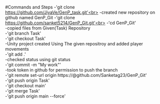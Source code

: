 #Commands and Steps
-'git clone https://github.com/JiyaVe/GenP_task.git'<br>
-created new repository on github named GenP_Git
-'git clone https://github.com/sanket5214/GenP_Git.git'<br>
-'cd GenP_Git'<br>
-copied files from Given(Task) Repository<br>
-'git branch Task'<br>
-'git checkout Task'<br>
-Unity project created Using The given repositroy and added player movements<br>
-'git add .'<br>
-checked status using git status<br>
-'git commit -m "My work"'<br>
-took token in github for permission to push the branch<br>
-'git remote set-url origin https://<Tokennumber>@github.com/Sanketag23/GenP_Git'<br>
-'git push origin Task'<br>
-'git checkout main'<br>
-'git merge Task'<br>
-'git push origin main --force'<br>



